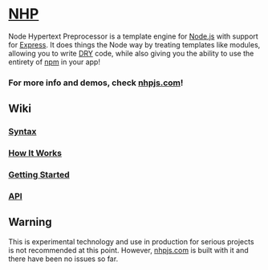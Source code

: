 # [NHP](https://nhpjs.com/)

Node Hypertext Preprocessor is a template engine for [Node.js](https://nodejs.org/) with support for [Express](https://expressjs.com/). It does things the Node way by treating templates like modules, allowing you to write [DRY](https://en.wikipedia.org/wiki/Don%27t_repeat_yourself) code, while also giving you the ability to use the entirety of [npm](https://www.npmjs.com/) in your app!

### For more info and demos, check [nhpjs.com](https://nhpjs.com/)!

## Wiki

### [Syntax](https://github.com/hdodov/nhp/wiki/Syntax)
### [How It Works](https://github.com/hdodov/nhp/wiki/How-It-Works)
### [Getting Started](https://github.com/hdodov/nhp/wiki/Getting-Started)
### [API](https://github.com/hdodov/nhp/wiki/API)

## Warning

This is experimental technology and use in production for serious projects is not recommended at this point. However, [nhpjs.com](https://nhpjs.com/) is built with it and there have been no issues so far.

